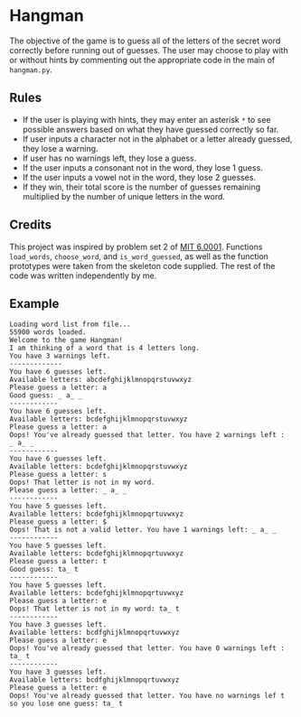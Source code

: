 # Hangman
The objective of the game is to guess all of the letters of the secret word correctly before running out of guesses. The user may choose to play with or without hints by commenting out the appropriate code in the main of `hangman.py`.
## Rules
- If the user is playing with hints, they may enter an asterisk `*` to see possible answers based on what they have guessed correctly so far.
- If user inputs a character not in the alphabet or a letter already guessed, they lose a warning.
- If user has no warnings left, they lose a guess.
- If the user inputs a consonant not in the word, they lose 1 guess.
- If the user inputs a vowel not in the word, they lose 2 guesses.
- If they win, their total score is the number of guesses remaining multiplied by the number of unique letters in the word.
## Credits
This project was inspired by problem set 2 of [MIT 6.0001](https://ocw.mit.edu/courses/electrical-engineering-and-computer-science/6-0001-introduction-to-computer-science-and-programming-in-python-fall-2016/). Functions `load_words`, `choose_word`, and `is_word_guessed`, as well as the function prototypes were taken from the skeleton code supplied. The rest of the code was written independently by me.
## Example
```
Loading word list from file...
55900 words loaded.
Welcome to the game Hangman!
I am thinking of a word that is 4 letters long.
You have 3 warnings left.
-------------
You have 6 guesses left.
Available letters: abcdefghijklmnopqrstuvwxyz
Please guess a letter: a
Good guess: _ a_ _
------------
You have 6 guesses left.
Available letters: bcdefghijklmnopqrstuvwxyz
Please guess a letter: a
Oops! You've already guessed that letter. You have 2 warnings left :
_ a_ _
------------
You have 6 guesses left.
Available letters: bcdefghijklmnopqrstuvwxyz
Please guess a letter: s
Oops! That letter is not in my word.
Please guess a letter: _ a_ _
------------
You have 5 guesses left.
Available letters: bcdefghijklmnopqrtuvwxyz
Please guess a letter: $
Oops! That is not a valid letter. You have 1 warnings left: _ a_ _
------------
You have 5 guesses left.
Available letters: bcdefghijklmnopqrtuvwxyz
Please guess a letter: t
Good guess: ta_ t
------------
You have 5 guesses left.
Available letters: bcdefghijklmnopqrtuvwxyz
Please guess a letter: e
Oops! That letter is not in my word: ta_ t
------------
You have 3 guesses left.
Available letters: bcdfghijklmnopqrtuvwxyz
Please guess a letter: e
Oops! You've already guessed that letter. You have 0 warnings left :
ta_ t
------------
You have 3 guesses left.
Available letters: bcdfghijklmnopqrtuvwxyz
Please guess a letter: e
Oops! You've already guessed that letter. You have no warnings lef t
so you lose one guess: ta_ t
```
